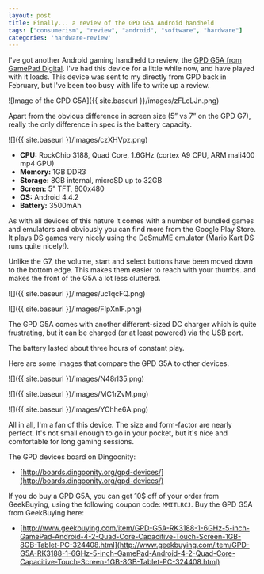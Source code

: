 ```yaml
---
layout: post
title: Finally... a review of the GPD G5A Android handheld
tags: ["consumerism", "review", "android", "software", "hardware"]
categories: 'hardware-review'
---
```


I've got another Android gaming handheld to review, the [GPD G5A from GamePad Digital](http://www.gpd.hk/products.asp?selectclassid=017001&id=1279). I've had this device for a little while now, and have played with it loads. This device was sent to my directly from GPD back in February, but I've been too busy with life to write up a review.

<!-- more -->

![Image of the GPD G5A]({{ site.baseurl }}/images/zFLcLJn.png)

Apart from the obvious difference in screen size (5” vs 7” on the GPD G7), really the only difference in spec is the battery capacity.

![]({{ site.baseurl }}/images/czXHVpz.png)

- **CPU:** RockChip 3188, Quad Core, 1.6GHz (cortex A9 CPU, ARM mali400 mp4 GPU)
- **Memory:** 1GB DDR3
- **Storage:** 8GB internal, microSD up to 32GB
- **Screen:** 5" TFT, 800x480
- **OS:** Android 4.4.2
- **Battery:** 3500mAh

As with all devices of this nature it comes with a number of bundled games and emulators and obviously you can find more from the Google Play Store. It plays DS games very nicely using the DeSmuME emulator (Mario Kart DS runs quite nicely!).

Unlike the G7, the volume, start and select buttons have been moved down to the bottom edge. This makes them easier to reach with your thumbs. and makes the front of the G5A a lot less cluttered.

![]({{ site.baseurl }}/images/uc1qcFQ.png)

![]({{ site.baseurl }}/images/FIpXnIF.png)

The GPD G5A comes with another different-sized DC charger which is quite frustrating, but it can be charged (or at least powered) via the USB port.

The battery lasted about three hours of constant play.

Here are some images that compare the GPD G5A to other devices.

![]({{ site.baseurl }}/images/N48rI35.png)

![]({{ site.baseurl }}/images/MC1rZvM.png)

![]({{ site.baseurl }}/images/YChhe6A.png)

All in all, I'm a fan of this device. The size and form-factor are nearly perfect. It's not small enough to go in your pocket, but it's nice and comfortable for long gaming sessions.

The GPD devices board on Dingoonity:

- [http://boards.dingoonity.org/gpd-devices/](http://boards.dingoonity.org/gpd-devices/)

If you do buy a GPD G5A, you can get 10$ off of your order from GeekBuying, using the following coupon code: `MMITLRCJ`. Buy the GPD G5A from GeekBuying here:

- [http://www.geekbuying.com/item/GPD-G5A-RK3188-1-6GHz-5-inch-GamePad-Android-4-2-Quad-Core-Capacitive-Touch-Screen-1GB-8GB-Tablet-PC-324408.html](http://www.geekbuying.com/item/GPD-G5A-RK3188-1-6GHz-5-inch-GamePad-Android-4-2-Quad-Core-Capacitive-Touch-Screen-1GB-8GB-Tablet-PC-324408.html)
